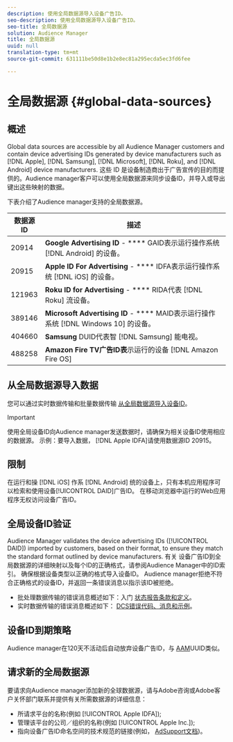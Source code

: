 ```yaml
---
description: 使用全局数据源导入设备广告ID。
seo-description: 使用全局数据源导入设备广告ID。
seo-title: 全局数据源
solution: Audience Manager
title: 全局数据源
uuid: null
translation-type: tm+mt
source-git-commit: 631111be50d8e1b2e8ec81a295ecda5ec3fd6fee

---
```



# 全局数据源 {#global-data-sources}

## 概述

Global data sources are accessible by all Audience Manager customers and contain device advertising IDs generated by device manufacturers such as [!DNL Apple], [!DNL Samsung], [!DNL Microsoft], [!DNL Roku], and [!DNL Android] device manufacturers. 这些 ID 是设备制造商出于广告宣传的目的而提供的。Audience manager客户可以使用全局数据源来同步设备ID，并导入或导出键出这些映射的数据。

下表介绍了Audience manager支持的全局数据源。

| 数据源ID | 描述 |
|---|---|
| 20914 | **Google Advertising ID** - **** GAID表示运行操作系统 [!DNL Android] 的设备。 |
| 20915 | **Apple ID For Advertising** - **** IDFA表示运行操作系统 [!DNL iOS] 的设备。 |
| 121963 | **Roku ID for Advertising** - **** RIDA代表 [!DNL Roku] 流设备。 |
| 389146 | **Microsoft Advertising ID** - **** MAID表示运行操作系统 [!DNL Windows 10] 的设备。 |
| 404660 | **Samsung** DUID代表智 [!DNL Samsung] 能电视。 |
| 488258 | **Amazon Fire TV广告ID表**&#x200B;示运行的设备 [!DNL Amazon Fire OS] |

## 从全局数据源导入数据

您可以通过实时数据传输和批量数据传输 [从全局数据源导入设备](../integration/sending-audience-data/real-time-data-integration/real-time-data-transfer.md)[ID](../integration/sending-audience-data/batch-data-transfer-explained/batch-data-transfer-explained.md)。

>[!IMPORTANT]
>
>使用全局设备ID向Audience manager发送数据时，请确保为相关设备ID使用相应的数据源。 示例：要导入数据， [!DNL Apple IDFA]请使用数据源ID 20915。

## 限制

在运行和操 [!DNL iOS] 作系 [!DNL Android] 统的设备上，只有本机应用程序可以检索和使用设备[!UICONTROL DAID]广告ID。 在移动浏览器中运行的Web应用程序无权访问设备广告ID。

## 全局设备ID验证

Audience Manager validates the device advertising IDs ([!UICONTROL DAID]) imported by customers, based on their format, to ensure they match the standard format outlined by device manufacturers. 有关 [](../reference/ids-in-aam.md) 设备广告ID到全局数据源的详细映射以及每个ID的正确格式，请参阅Audience Manager中的ID索引。 确保根据设备类型以正确的格式导入设备ID。 Audience manager拒绝不符合正确格式的设备ID，并返回一条错误消息以指示该ID被拒绝。

* 批处理数据传输的错误消息概述如下：入门 [状态报告条款和定义](../reporting/onboarding-status-report.md#report-terms-conditions)。
* 实时数据传输的错误消息概述如下： [DCS错误代码、消息和示例](../api/dcs-intro/dcs-api-reference/dcs-error-codes.md)。

## 设备ID到期策略

Audience manager在120天不活动后自动放弃设备广告ID，与 [AAM](../faq/faq-privacy.md)UUID类似。

## 请求新的全局数据源

要请求向Audience manager添加新的全球数据源，请与Adobe咨询或Adobe客户关怀部门联系并提供有关所需数据源的详细信息：

* 所请求平台的名称(例如 [!UICONTROL Apple IDFA]);
* 管理该平台的公司／组织的名称(例如 [!UICONTROL Apple Inc.]);
* 指向设备广告ID命名空间的技术规范的链接(例如， [AdSupport文档](https://developer.apple.com/documentation/adsupport))。